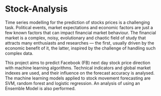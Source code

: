 # Stock-Analysis
Time series modelling for the prediction of stocks prices is a challenging task. Political events, market expectations and economic factors are just a few known factors that can impact financial market behaviour. The financial market is a complex, noisy, evolutionary and chaotic field of study that attracts many enthusiasts and researches — the first, usually driven by the economic benefit of it, the latter, inspired by the challenge of handling such complex data.

This project aims to predict Facebook (FB) next day stock price direction with machine learning algorithms. Technical indicators and global market indexes are used, and their influence on the forecast accuracy is analysed. The machine learning models applied to stock movement forecasting are SVM, random forest and logistic regression. An analysis of using an Ensemble Model is also performed. 
